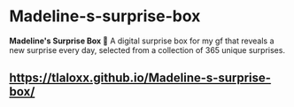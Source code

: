 # Madeline-s-surprise-box
**Madeline's Surprise Box 🎁**   A digital surprise box for my gf that reveals a new surprise every day, selected from a collection of 365 unique surprises. 

## https://tlaloxx.github.io/Madeline-s-surprise-box/
